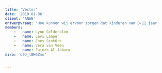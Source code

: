 ```yaml
---
title: 'Vector'
date: '2019-01-06'
client: 'ANWB'
ontwerpvraag: 'Hoe kunnen wij ervoor zorgen dat kinderen van 8-12 jaar uit de Afrikaanderwijk zich veilig, efficiënt en zorgeloos kunnen verplaatsen binnen hun omgeving?'
members:
    -   name: Lynn Gelderblom
    -   name: Levi Laaper
    -   name: Enes Sentürk
    -   name: Vera van Veen
    -   name: Zainab Al-Jabara
miro: 'o9J_lBHGZmo'


---
```



 

